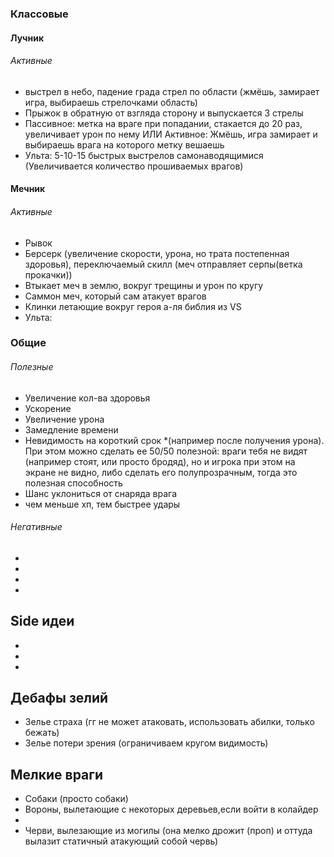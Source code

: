 
### Классовые
#### Лучник
###### Активные
- выстрел в небо, падение града стрел по области (жмёшь, замирает игра, выбираешь стрелочками область)
- Прыжок в обратную от взгляда сторону и выпускается 3 стрелы
- Пассивное: метка на враге при попадании, стакается до 20 раз, увеличивает урон по нему
  ИЛИ
  Активное: Жмёшь, игра замирает и выбираешь врага на которого метку вешаешь
- Ульта: 5-10-15 быстрых выстрелов самонаводящимися (Увеличивается количество прошиваемых врагов)
#### Мечник
###### Активные
- Рывок
- Берсерк (увеличение скорости, урона, но трата постепенная здоровья), переключаемый скилл (меч отправляет серпы(ветка прокачки))
- Втыкает меч в землю, вокруг трещины и урон по кругу
- Саммон меч, который сам атакует врагов
- Клинки летающие вокруг героя а-ля библия из VS
- Ульта: 

### Общие
###### Полезные
- Увеличение кол-ва здоровья
- Ускорение
- Увеличение урона
- Замедление времени
- Невидимость на короткий срок *(например после получения урона). При этом можно сделать ее 50/50 полезной: враги тебя не видят (например стоят, или просто бродяд), но и игрока при этом на экране не видно, либо сделать его полупрозрачным, тогда это полезная способность
- Шанс уклониться от снаряда врага
- чем меньше хп, тем быстрее удары
###### Негативные
- 
- 
- 
- 
## Side идеи
- 
- 
- 
## Дебафы зелий
-  Зелье страха (гг не может атаковать, использовать абилки, только бежать)
-  Зелье потери зрения (ограничиваем кругом видимость)


## Мелкие враги
- Собаки (просто собаки)
- Вороны, вылетающие с некоторых деревьев,если войти в колайдер
- 
- Черви, вылезающие из могилы (она мелко дрожит (проп) и оттуда вылазит статичный атакующий собой червь)

